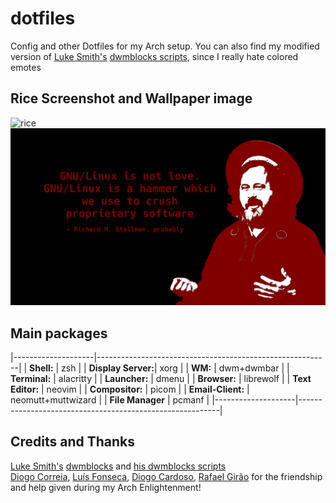 # dotfiles
Config and other Dotfiles for my Arch setup. You can also find my modified version of [Luke Smith's](https://lukesmith.xyz/) [dwmblocks scripts](https://github.com/LukeSmithxyz/voidrice/tree/master/.local/bin/statusbar), since I really hate colored emotes

## Rice Screenshot and Wallpaper image 
![rice](https://raw.githubusercontent.com/Joao-Ex-Machina/dotfiles/master/images/prtsc.jpg)\
![Background](https://raw.githubusercontent.com/Joao-Ex-Machina/dotfiles/main/images/bgII.jpg)
## Main packages
|--------------------|----------------------------------------------------------|
| **Shell:**         | zsh                                                      |
| **Display Server:**| xorg                                                     |
| **WM:**            | dwm+dwmbar                                               |
| **Terminal:**      | alacritty                                                |
| **Launcher:**      | dmenu                                                    |
| **Browser:**       | librewolf                                                |
| **Text Editor:**   | neovim                                                   |
| **Compositor:**    | picom                                                    |
| **Email-Client:**  | neomutt+muttwizard                                       |
| **File Manager**   | pcmanf                                                   |
|--------------------|----------------------------------------------------------|
## Credits and Thanks
[Luke Smith's](https://lukesmith.xyz/) [dwmblocks](https://github.com/LukeSmithxyz/dwmblocks) and [his dwmblocks scripts](https://github.com/LukeSmithxyz/voidrice/tree/master/.local/bin/statusbar) \
[Diogo Correia](https://github.com/diogotcorreia), [Luís Fonseca](https://github.com/luishfonseca), [Diogo Cardoso](https://github.com/D-Card), [Rafael Girão](https://github.com/rafaelsgirao) for the friendship and help given during my Arch Enlightenment!


